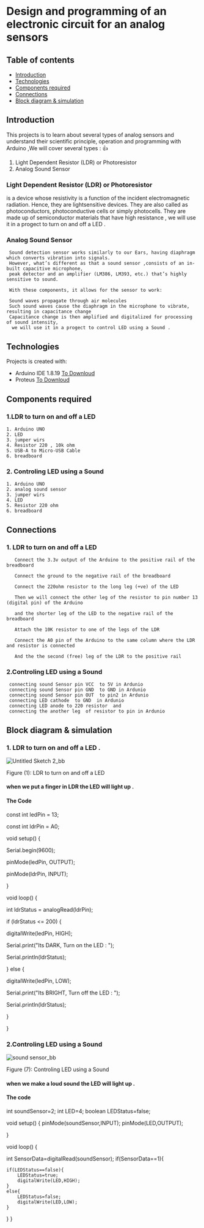 # Design and programming of an electronic circuit for an analog sensors


## Table of contents
* [Introduction](#Introduction)
* [Technologies](#technologies)
* [Components required](#Components-required)
* [Connections](#Connections)
* [Block diagram & simulation ](#Block-diagram-&-simulation)



## Introduction
This projects is to learn about several types of analog sensors and understand their scientific principle, 
operation and programming with Arduino ,We will cover several types : 👍 

 1. Light Dependent Resistor (LDR) or Photoresistor 
 2. Analog Sound Sensor
 
   ### Light Dependent Resistor (LDR) or Photoresistor 
   
   is a device whose resistivity is a function of the incident electromagnetic radiation. Hence, 
   they are lightsensitive devices. They are also called as photoconductors, photoconductive cells or simply photocells.
   They are made up of semiconductor materials that have high resistance , we will use it in a progect to turn on and off a LED  .
   
   ### Analog Sound Sensor
   
   
     Sound detection sensor works similarly to our Ears, having diaphragm which converts vibration into signals.
     However, what’s different as that a sound sensor ,consists of an in-built capacitive microphone, 
     peak detector and an amplifier (LM386, LM393, etc.) that’s highly sensitive to sound.

     With these components, it allows for the sensor to work:

     Sound waves propagate through air molecules
     Such sound waves cause the diaphragm in the microphone to vibrate, resulting in capacitance change
     Capacitance change is then amplified and digitalized for processing of sound intensity,
      we will use it in a progect to control LED using a Sound .



## Technologies
Projects is created with:
* Arduino IDE 1.8.19 [To Downloud](https://www.arduino.cc/en/software)
* Proteus [To Downloud](https://www.labcenter.com/simulation/)
	
## Components required
### 1.LDR to turn on and off a LED

    1. Arduino UNO
    2. LED
    3. jumper wirs
    4. Resistor 220 , 10k ohm 
    5. USB-A to Micro-USB Cable
    6. breadboard
    
### 2. Controling LED using a Sound
    1. Arduino UNO
    2. analog sound sensor
    3. jumper wirs
    4. LED
    5. Resistor 220 ohm 
    6. breadboard

    
## Connections

### 1. LDR to turn on and off a LED

       Connect the 3.3v output of the Arduino to the positive rail of the breadboard
   
       Connect the ground to the negative rail of the breadboard
   
       Connect the 220ohm resistor to the long leg (+ve) of the LED
   
       Then we will connect the other leg of the resistor to pin number 13 (digital pin) of the Arduino
   
       and the shorter leg of the LED to the negative rail of the breadboard
   
       Attach the 10K resistor to one of the legs of the LDR
   
       Connect the A0 pin of the Arduino to the same column where the LDR and resistor is connected 
   
       And the the second (free) leg of the LDR to the positive rail

     
 ### 2.Controling LED using a Sound
 
     connecting sound Sensor pin VCC  to 5V in Ardunio
     connecting sound Sensor pin GND  to GND in Ardunio
     connecting sound Sensor pin OUT  to pin2 in Ardunio
     connecting LED cathode  to GND  in Ardunio
     connecting LED anode to 220 resistor  and 
     connecting the another leg  of resistor to pin in Ardunio


## Block diagram & simulation
### 1. LDR to turn on and off a LED  . 

![Untitled Sketch 2_bb](https://user-images.githubusercontent.com/64277741/183266515-1bc7303f-be9b-4761-84a2-21ce0f3e08e8.png)

Figure (1): LDR to turn on and off a LED

 #### when we put a finger in LDR the LED will light up .
 

#### The Code 
const int ledPin = 13;

const int ldrPin = A0;

void setup() {

Serial.begin(9600);

pinMode(ledPin, OUTPUT);

pinMode(ldrPin, INPUT);

}

void loop() {

int ldrStatus = analogRead(ldrPin);

if (ldrStatus <= 200) {

digitalWrite(ledPin, HIGH);

Serial.print("Its DARK, Turn on the LED : ");

Serial.println(ldrStatus);

} else {

digitalWrite(ledPin, LOW);

Serial.print("Its BRIGHT, Turn off the LED : ");

Serial.println(ldrStatus);

}

}


### 2.Controling LED using a Sound

![sound sensor_bb](https://user-images.githubusercontent.com/64277741/183268395-1a4ef86f-f8ae-477f-b71e-4951612f03c2.png)

Figure (7): Controling LED using a Sound

#### when we make a loud sound the LED will light up .

#### The code 
int soundSensor=2;
int LED=4;
boolean LEDStatus=false;

void setup() {
 pinMode(soundSensor,INPUT);
 pinMode(LED,OUTPUT);

}

void loop() {

  int SensorData=digitalRead(soundSensor); 
  if(SensorData==1){

    if(LEDStatus==false){
        LEDStatus=true;
        digitalWrite(LED,HIGH);
    }
    else{
        LEDStatus=false;
        digitalWrite(LED,LOW);
    }
  }
 } 



